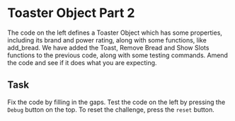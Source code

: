 # Toaster Object Part 2

The code on the left defines a Toaster Object which has some properties, including its brand and power rating, along with some functions, like add_bread. We have added the Toast, Remove Bread and Show Slots functions to the previous code, along with some testing commands. Amend the code and see if it does what you are expecting.

## Task

Fix the code by filling in the gaps. Test the code on the left by pressing the `Debug` button on the top. To reset the challenge, press the `reset` button.


